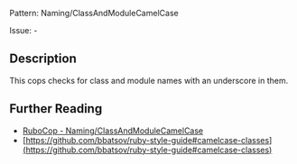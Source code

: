 Pattern: Naming/ClassAndModuleCamelCase

Issue: -

## Description

This cops checks for class and module names with
an underscore in them.

## Further Reading

* [RuboCop - Naming/ClassAndModuleCamelCase](https://rubocop.readthedocs.io/en/latest/cops_naming/#namingclassandmodulecamelcase)
* [https://github.com/bbatsov/ruby-style-guide#camelcase-classes](https://github.com/bbatsov/ruby-style-guide#camelcase-classes)
